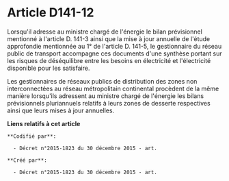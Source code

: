 # Article D141-12

Lorsqu'il adresse au ministre chargé de l'énergie le bilan prévisionnel mentionné à l'article D. 141-3 ainsi que la mise à
jour annuelle de l'étude approfondie mentionnée au 1° de l'article D. 141-5, le gestionnaire du réseau public de transport
accompagne ces documents d'une synthèse portant sur les risques de déséquilibre entre les besoins en électricité et
l'électricité disponible pour les satisfaire.

Les gestionnaires de réseaux publics de distribution des zones non interconnectées au réseau métropolitain continental
procèdent de la même manière lorsqu'ils adressent au ministre chargé de l'énergie les bilans prévisionnels pluriannuels
relatifs à leurs zones de desserte respectives ainsi que leurs mises à jour annuelles.

**Liens relatifs à cet article**

	**Codifié par**:

	  - Décret n°2015-1823 du 30 décembre 2015 - art.

	**Créé par**:

	  - Décret n°2015-1823 du 30 décembre 2015 - art.
